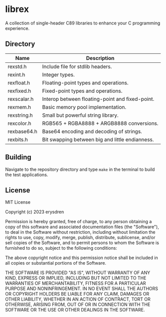 # librex

A collection of single-header C89 libraries to enhance your C programming experience.

## Directory

| Name			| Description												|
|---------------|-----------------------------------------------------------|
| rexstd.h 		| Include file for stdlib headers.							|
| rexint.h 		| Integer types.											|
| rexfloat.h 	| Floating-point types and operations.						|
| rexfixed.h 	| Fixed-point types and operations.							|
| rexscalar.h 	| Interop between floating-point and fixed-point.			|
| rexmem.h 		| Basic memory pool implementation.							|
| rexstring.h 	| Small but powerful string library.						|
| rexcolor.h 	| RGB565 + RGBA8888 + ARGB8888 conversions.					|
| rexbase64.h 	| Base64 encoding and decoding of strings.					|
| rexbits.h 	| Bit swapping between big and little endianness.			|

## Building

Navigate to the repository directory and type `make` in the terminal to build the test applications.

## License

MIT License

Copyright (c) 2023 erysdren

Permission is hereby granted, free of charge, to any person obtaining a copy
of this software and associated documentation files (the "Software"), to deal
in the Software without restriction, including without limitation the rights
to use, copy, modify, merge, publish, distribute, sublicense, and/or sell
copies of the Software, and to permit persons to whom the Software is
furnished to do so, subject to the following conditions:

The above copyright notice and this permission notice shall be included in all
copies or substantial portions of the Software.

THE SOFTWARE IS PROVIDED "AS IS", WITHOUT WARRANTY OF ANY KIND, EXPRESS OR
IMPLIED, INCLUDING BUT NOT LIMITED TO THE WARRANTIES OF MERCHANTABILITY,
FITNESS FOR A PARTICULAR PURPOSE AND NONINFRINGEMENT. IN NO EVENT SHALL THE
AUTHORS OR COPYRIGHT HOLDERS BE LIABLE FOR ANY CLAIM, DAMAGES OR OTHER
LIABILITY, WHETHER IN AN ACTION OF CONTRACT, TORT OR OTHERWISE, ARISING FROM,
OUT OF OR IN CONNECTION WITH THE SOFTWARE OR THE USE OR OTHER DEALINGS IN THE
SOFTWARE.
